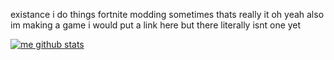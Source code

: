 existance 
i do things
fortnite modding sometimes
thats really it
oh yeah also im making a game i would put a link here but there literally isnt one yet

[![me github stats](https://github-readme-stats.vercel.app/api?username=AveryMadness&show_icons=true&theme=dracula
)](https://github.com/anuraghazra/github-readme-stats)

  


